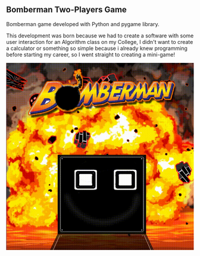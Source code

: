 ## Bomberman Two-Players Game ##

Bomberman game developed with Python and pygame library. 

This development was born because we had to create a software with some user interaction for an Algorithm class on my College, I didn't want to create a calculator or something so simple because i already knew programming before starting my career, so I went straight to creating a mini-game!

![](Preview.gif)